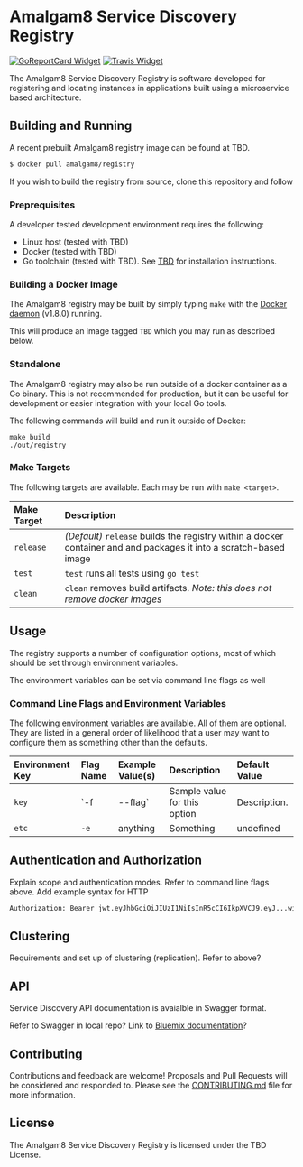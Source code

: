 # Amalgam8 Service Discovery Registry

[![GoReportCard Widget]][GoReportCard] [![Travis Widget]][Travis]

[GoReportCard]: https://goreportcard.com/report/github.com/amalgam8/registry
[GoReportCard Widget]: https://goreportcard.com/badge/github.com/amalgam8/registry
[Travis]: https://travis-ci.org/amalgam8/registry
[Travis Widget]: https://travis-ci.org/amalgam8/registry.svg?branch=master

The Amalgam8 Service Discovery Registry is software developed for registering and locating instances in applications 
built using a microservice based architecture.

## Building and Running

A recent prebuilt Amalgam8 registry image can be found at TBD.
```sh
$ docker pull amalgam8/registry
```

If you wish to build the registry from source, clone this repository and follow 

### Preprequisites
A developer tested development environment requires the following:
* Linux host (tested with TBD)
* Docker (tested with TBD)
* Go toolchain (tested with TBD). See [TBD](link) for installation instructions.


### Building a Docker Image

The Amalgam8 registry may be built by simply typing `make` with the [Docker
daemon](https://docs.docker.com/installation/) (v1.8.0) running.

This will produce an image tagged `TBD` which you may run as described below.

### Standalone

The Amalgam8 registry may also be run outside of a docker container as a Go binary. 
This is not recommended for production, but it can be useful for development or easier integration with 
your local Go tools.

The following commands will build and run it outside of Docker:

```
make build
./out/registry
```

### Make Targets

The following targets are available. Each may be run with `make <target>`.

| Make Target      | Description |
|:-----------------|:------------|
| `release`        | *(Default)* `release` builds the registry within a docker container and and packages it into a scratch-based image |
| `test`           | `test` runs all tests using `go test` |
| `clean`          | `clean` removes build artifacts. *Note: this does not remove docker images* |

## Usage

The registry supports a number of configuration options, most of which should be set through environment variables.

The environment variables can be set via command line flags as well 

### Command Line Flags and Environment Variables

The following environment variables are available. All of them are optional.
They are listed in a general order of likelihood that a user may want to
configure them as something other than the defaults.

| Environment Key | Flag Name                   | Example Value(s)            | Description | Default Value |
|:----------------|:----------------------------|:----------------------------|:------------|:--------------|
| `key` | `-f | --flag` | Sample value for this option | Description. | none |
| `etc` | `-e` | anything | Something | undefined |

## Authentication and Authorization

Explain scope and authentication modes. Refer to command line flags above.
Add example syntax for HTTP

```sh
Authorization: Bearer jwt.eyJhbGciOiJIUzI1NiIsInR5cCI6IkpXVCJ9.eyJ...wifQ.Gbz4G_O...NqdY`
```

## Clustering

Requirements and set up of clustering (replication). Refer to above?

## API

Service Discovery API documentation is avaialble in Swagger format.

Refer to Swagger in local repo? Link to [Bluemix documentation](https://www.ng.bluemix.net/docs/api/content/api/servicediscovery/rest/index.html)?

## Contributing

Contributions and feedback are welcome! 
Proposals and Pull Requests will be considered and responded to. Please see the
[CONTRIBUTING.md](https://github.com/amalgam8/registry/blob/master/CONTRIBUTING.md)
file for more information.

## License

The Amalgam8 Service Discovery Registry is licensed under the TBD License.
